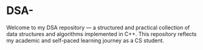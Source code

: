 # DSA-
Welcome to my DSA repository — a structured and practical collection of data structures and algorithms implemented in C++. This repository reflects my academic and self-paced learning journey as a CS student.
